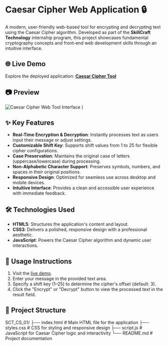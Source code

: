 # Caesar Cipher Web Application 🔒

A modern, user-friendly web-based tool for encrypting and decrypting text using the Caesar Cipher algorithm. Developed as part of the **SkillCraft Technology** internship program, this project showcases fundamental cryptography concepts and front-end web development skills through an intuitive interface.

## 🌐 Live Demo

Explore the deployed application: [**Caesar Cipher Tool**](https://kk-college.github.io/SCT_CS_01/)

## 📷 Preview

![Caesar Cipher Web Tool Interface](<img width="2880" height="1800" alt="image" src="https://github.com/user-attachments/assets/c671f636-def6-457b-8472-dac84cfad460" />
)
)

## ✨ Key Features

- **Real-Time Encryption & Decryption**: Instantly processes text as users input their message or adjust settings.
- **Customizable Shift Key**: Supports shift values from 1 to 25 for flexible cipher configurations.
- **Case Preservation**: Maintains the original case of letters (uppercase/lowercase) during processing.
- **Non-Alphabetic Character Support**: Preserves symbols, numbers, and spaces in their original positions.
- **Responsive Design**: Optimized for seamless use across desktop and mobile devices.
- **Intuitive Interface**: Provides a clean and accessible user experience with immediate feedback.

## 🛠️ Technologies Used

- **HTML5**: Structures the application's content and layout.
- **CSS3**: Delivers a polished, responsive design with a professional aesthetic.
- **JavaScript**: Powers the Caesar Cipher algorithm and dynamic user interactions.

## 📖 Usage Instructions

1. Visit the [live demo](https://kk-college.github.io/SCT_CS_01/).
2. Enter your message in the provided text area.
3. Specify a shift key (1–25) to determine the cipher's offset (default: 3).
4. Click the "Encrypt" or "Decrypt" button to view the processed text in the result field.

## 🧩 Project Structure
SCT_CS_01/
├── index.html        # Main HTML file for the application
├── styles.css        # CSS for styling and responsive design
├── script.js         # JavaScript for Caesar Cipher logic and interactivity
└── README.md         # Project documentation
